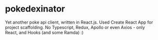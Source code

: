 # pokedexinator
Yet another poke api client, written in React.js. Used Create React App for project scaffolding. No Typescript, Redux, Apollo or even Axios - only React, and Hooks (and some Ramda) :)
